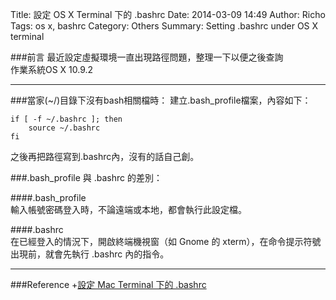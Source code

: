 Title: 設定 OS X Terminal 下的 .bashrc
Date: 2014-03-09 14:49
Author: Richo
Tags: os x, bashrc
Category: Others
Summary: Setting .bashrc under OS X terminal

###前言
最近設定虛擬環境一直出現路徑問題，整理一下以便之後查詢  
作業系統OS X 10.9.2  

***

###當家(~/)目錄下沒有bash相關檔時：
建立.bash_profile檔案，內容如下：  

	if [ -f ~/.bashrc ]; then  
    	source ~/.bashrc  
	fi  

之後再把路徑寫到.bashrc內，沒有的話自己創。  

###.bash_profile 與 .bashrc 的差別：  

####.bash_profile  
輸入帳號密碼登入時，不論遠端或本地，都會執行此設定檔。  

####.bashrc  
在已經登入的情況下，開啟終端機視窗（如 Gnome 的 xterm），在命令提示符號出現前，就會先執行 .bashrc 內的指令。  

***

###Reference
+[設定 Mac Terminal 下的 .bashrc](http://coder.aqualuna.me/2012/03/bashrc-in-mac-terminal-os-x-lion.html)
